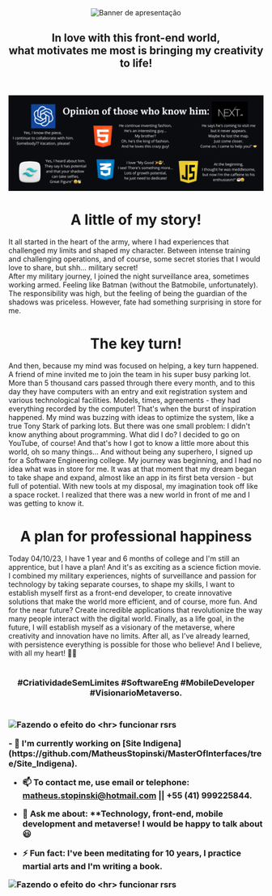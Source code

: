 <p align="center">  
  <img align="center" src="https://github.com/MatheusStopinski/MatheusStopinski/raw/main/assets/Banner3.gif" alt="Banner de apresentação">  
</p>
<h2 align="center">In love with this front-end world, <br> what motivates me most is bringing my creativity to life!</h2>
<br><br>
<img align="center" src="https://github.com/MatheusStopinski/MatheusStopinski/raw/main/assets/COMENTARIOS-DA-TURMA.png" alt="Opnião de quem me conhece"> 
<br>
<h1 align="center">A little of my story!</h1>

<p>It all started in the heart of the army, where I had experiences that challenged my limits and shaped my character. Between intense training and challenging operations, and of course, some secret stories that I would love to share, but shh... military secret!
<br>
After my military journey, I joined the night surveillance area, sometimes working armed. Feeling like Batman (without the Batmobile, unfortunately).
The responsibility was high, but the feeling of being the guardian of the shadows was priceless. However, fate had something surprising in store for me.
  
<h1 align="center">The key turn!</h1>

And then, because my mind was focused on helping, a key turn happened. A friend of mine invited me to join the team in his super busy parking lot. More than 5 thousand cars passed through there every month, and to this day they have computers with an entry and exit registration system and various technological facilities. Models, times, agreements - they had everything recorded by the computer!
That's when the burst of inspiration happened. My mind was buzzing with ideas to optimize the system, like a true Tony Stark of parking lots. But there was one small problem: I didn't know anything about programming. What did I do? I decided to go on YouTube, of course!
And that's how I got to know a little more about this world, oh so many things... And without being any superhero, I signed up for a Software Engineering college. My journey was beginning, and I had no idea what was in store for me.
It was at that moment that my dream began to take shape and expand, almost like an app in its first beta version - but full of potential. With new tools at my disposal, my imagination took off like a space rocket. I realized that there was a new world in front of me and I was getting to know it.

<h1 align="center">A plan for professional happiness</h1>

Today 04/10/23, I have 1 year and 6 months of college and I'm still an apprentice, but I have a plan! And it's as exciting as a science fiction movie. I combined my military experiences, nights of surveillance and passion for technology by taking separate courses, to shape my skills, I want to establish myself first as a front-end developer, to create innovative solutions that make the world more efficient, and of course, more fun. And for the near future? Create incredible applications that revolutionize the way many people interact with the digital world. Finally, as a life goal, in the future, I will establish myself as a visionary of the metaverse, where creativity and innovation have no limits.
After all, as I've already learned, with persistence everything is possible for those who believe! And I believe, with all my heart! 🚀💡
<br><br>
<h3 align="center">#CriatividadeSemLimites #SoftwareEng #MobileDeveloper #VisionarioMetaverso.<h3>
  
<br>

<img align="center center" src="https://i.imgur.com/Zi7HBrj.png" alt="Fazendo o efeito do <hr> funcionar rsrs">
<p>
- 🔭 I'm currently working on [Site Indigena](https://github.com/MatheusStopinski/MasterOfInterfaces/tree/Site_Indigena).

- 📫 To contact me, use email or telephone: matheus.stopinski@hotmail.com || +55 (41) 999225844.

- 💬 Ask me about: **Technology, front-end, mobile development and metaverse! I would be happy to talk about 😃

- ⚡ Fun fact: **I've been meditating for 10 years, I practice martial arts and I'm writing a book.**
</p>
<img align="center center" src="https://i.imgur.com/Zi7HBrj.png" alt="Fazendo o efeito do <hr> funcionar rsrs">
<!--
⭐️ <a>My first repositories created.</a>

| <a href="https://github.com/anuraghazra/github-readme-stats">
  <img align="center" src="https://github-readme-stats.vercel.app/api/pin/?username=MatheusStopinski&repo=github-readme-stats&theme=buefy" />
</a>
<a href="https://github.com/anuraghazra/anuraghazra.github.io">
  <img align="center" src="https://github-readme-stats.vercel.app/api/pin/?username=MatheusStopinski&repo=anuraghazra.github.io&theme=buefy" />
</a> |
-->
